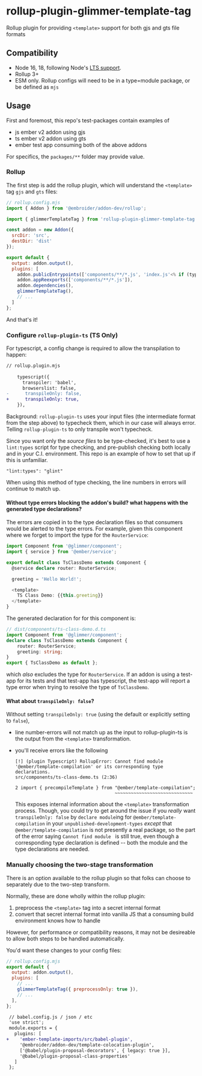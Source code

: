 # rollup-plugin-glimmer-template-tag

Rollup plugin for providing `<template>` support for both gjs and gts file formats

## Compatibility

- Node 16, 18, following Node's [LTS support](https://nodejs.dev/en/about/releases/).
- Rollup 3+
- ESM only. 
  Rollup configs will need to be in a type=module package, or be defined as `mjs` 


## Usage

First and foremost, this repo's test-packages contain examples of 
- js ember v2 addon using gjs 
- ts ember v2 addon using gts  
- ember test app consuming both of the above addons 

For specifics, the `packages/**` folder may provide value.

### Rollup


The first step is add the rollup plugin, which will
understand the `<template>` tag `gjs` and `gts` files:

```js
// rollup.config.mjs
import { Addon } from '@embroider/addon-dev/rollup';

import { glimmerTemplateTag } from 'rollup-plugin-glimmer-template-tag';

const addon = new Addon({
  srcDir: 'src',
  destDir: 'dist'
});

export default {
  output: addon.output(),
  plugins: [
    addon.publicEntrypoints(['components/**/*.js', 'index.js'<% if (typescript) {%>, 'template-registry.js'<% } %>]),
    addon.appReexports(['components/**/*.js']),
    addon.dependencies(),
    glimmerTemplateTag(),
    // ...
  ]
};
```

And that's it!

### Configure `rollup-plugin-ts` (TS Only)

For typescript, a config change is required to allow the transpilation to happen:

```diff
// rollup.plugin.mjs
   
    typescript({
      transpiler: 'babel',
      browserslist: false,
-      transpileOnly: false,
+      transpileOnly: true,
    }),
```

Background: `rollup-plugin-ts` uses your input files (the intermediate format
from the step above) to typecheck them, which in our case will always error.
Telling `rollup-plugin-ts` to only transpile won't typecheck.

Since you want only the _source files_ to be type-checked, it's best to use a `lint:types`
script for type checking, and pre-publish checking both locally and in your C.I. environment.
This repo is an example of how to set that up if this is unfamiliar.
```
"lint:types": "glint"
```

When using this method of type checking, the line numbers in errors will continue to match up.

#### Without type errors blocking the addon's build? what happens with the generated type declarations?

The errors are copied in to the type declaration files so that consumers would be alerted to the type errors.
For example, given this component where we forget to import the type for the `RouterService`:
```ts 
import Component from '@glimmer/component';
import { service } from '@ember/service';

export default class TsClassDemo extends Component {
  @service declare router: RouterService;

  greeting = 'Hello World!';

  <template>
    TS Class Demo: {{this.greeting}}
  </template>
}
```

The generated declaration for for this component is:
```ts
// dist/components/ts-class-demo.d.ts
import Component from '@glimmer/component';
declare class TsClassDemo extends Component {
    router: RouterService;
    greeting: string;
}
export { TsClassDemo as default };
```
which _also_ excludes the type for `RouterService`. 
If an addon is using a test-app for its tests and that test-app has typescript, the test-app will report a type error when trying to resolve the type of `TsClassDemo`.


#### What about `transpileOnly: false`?

Without setting `transpileOnly: true` (using the default or explicitly setting to `false`), 

- line number-errors will not match up as the input to rollup-plugin-ts is the output from the `<template>` transformation.

- you'll receive errors like the following

    ```
    [!] (plugin Typescript) RollupError: Cannot find module '@ember/template-compilation' or its corresponding type declarations.
    src/components/ts-class-demo.ts (2:36)

    2 import { precompileTemplate } from "@ember/template-compilation";
                                         ~~~~~~~~~~~~~~~~~~~~~~~~~~~~~
    ```
    This exposes internal information about the `<template>` transformation process. 
    Though, you could try to get around the issue if you _really_ want `transpileOnly: false` by `declare module`ing for `@ember/template-compilation` in your `unpublished-development-types` _except_ that `@ember/template-compilation` is not presently a real package, so the part of the error saying `Cannot find module ` is still true, even though a corresponding type declaration is defined -- both the module and the type declarations are needed.


### Manually choosing the two-stage transformation

There is an option available to the rollup plugin so that folks can choose to separately due to the two-step transform.

Normally, these are done wholly within the rollup plugin:
 1. preprocess the `<template>` tag into a secret internal format
 2. convert that secret internal format into vanilla JS that a consuming build environment knows how to handle

However, for performance or compatibility reasons, it may not be desireable to allow both steps to be handled automatically.

You'd want these changes to your config files:

```js
// rollup.config.mjs
export default {
  output: addon.output(),
  plugins: [
    // ...
    glimmerTemplateTag({ preprocessOnly: true }),
    // ...
  ],
};
```

```diff
 // babel.config.js / json / etc
 'use strict';
 module.exports = {
   plugins: [
+    'ember-template-imports/src/babel-plugin',
     '@embroider/addon-dev/template-colocation-plugin',
     ['@babel/plugin-proposal-decorators', { legacy: true }],
     '@babel/plugin-proposal-class-properties'
   ]
 };
```

